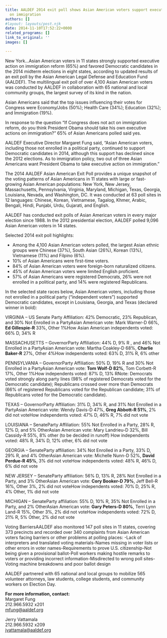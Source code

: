 ```yaml
---
title: AALDEF 2014 exit poll shows Asian American voters support executive action
  on immigration
authors: []
#layout: layouts/post.njk
date: 2014-11-10T17:52:22+0000
related_programs: []
link_to_original: ''
images: []

---
```

New York…Asian American voters in 11 states strongly supported executive action on immigration reform (65%) and favored Democratic candidates in the 2014 midterm elections in eight states, according to updated results of an exit poll by the Asian American Legal Defense and Education Fund (AALDEF). The multilingual exit poll of over 4,100 Asian American voters was conducted by AALDEF in collaboration with 65 national and local community groups, the largest survey of its kind in the nation.

Asian Americans said that the top issues influencing their votes for Congress were Economy/Jobs (50%); Health Care (34%); Education (32%); and Immigration (19%).

In response to the question “If Congress does not act on immigration reform, do you think President Obama should take his own executive actions on immigration?” 65% of Asian Americans polled said yes.

AALDEF Executive Director Margaret Fung said, “Asian American voters, including those not enrolled in a political party, continued to support Democratic candidates in 2014, although this support has declined since the 2012 elections. As to immigration policy, two out of three Asian Americans want President Obama to take executive action on immigration.”

The 2014 AALDEF Asian American Exit Poll provides a unique snapshot of the voting patterns of Asian Americans in 11 states with large or fast-growing Asian American populations: New York, New Jersey, Massachusetts, Pennsylvania, Virginia, Maryland, Michigan, Texas, Georgia, Louisiana, Nevada, and Washington, DC. It was conducted at 63 poll sites in 12 languages: Chinese, Korean, Vietnamese, Tagalog, Khmer, Arabic, Bengali, Hindi, Punjabi, Urdu, Gujarati, and English.

AALDEF has conducted exit polls of Asian American voters in every major election since 1988. In the 2012 presidential election, AALDEF polled 9,096 Asian American voters in 14 states.

Selected 2014 exit poll highlights:

* Among the 4,100 Asian American voters polled, the largest Asian ethnic groups were Chinese (37%), South Asian (26%), Korean (13%), Vietnamese (11%) and Filpino (6%).
* 10% of Asian Americans were first-time voters.
* 84% of Asian American voters were foreign-born naturalized citizens.
* 45% of Asian American voters were limited English proficient.
* 57% of Asian Americans were registered Democrats, 26% were not enrolled in a political party, and 14% were registered Republicans.

In the selected state races below, Asian American voters, including those not enrolled in a political party (“independent voters”) supported Democratic candidates, except in Louisiana, Georgia, and Texas (declared winner in bold):

VIRGINIA – US Senate  Party Affiliation:  42% Democratic, 23% Republican, and 30% Not Enrolled in a PartyAsian American vote: Mark Warner-D 66%,  **Ed Gillespie-R** 33%, Other 1%How Asian American independents voted: 66% D, 34% R

MASSACHUSETTS – GovernorParty Affiliation: 44% D, 9% R , and 46% Not Enrolled in a PartyAsian American vote: Martha Coakley-D 68%, **Charlie Baker-R** 27%, Other 4%How independents voted: 63% D, 31% R, 6% other

PENNSYLVANIA – GovernorParty Affiliation: 50% D, 19% R and 30% Not Enrolled in a PartyAsian American vote: **Tom Wolf-D 82%**, Tom Corbett-R 17%, Other 1%How independents voted: 87% D, 13% RNote: Democrats voted strongly along party lines (98% of registered Democrats voted for the Democratic candidate); Republicans crossed over more than Democrats (66% of registered Republicans voted for the Republican candidate; 31% of Republicans voted for the Democratic candidate).

TEXAS – GovernorParty Affiliation: 31% D, 34% R, and 31% Not Enrolled in a PartyAsian American vote: Wendy Davis-D 47%, **Greg Abbott-R 51%**, 2% did not voteHow independents voted:  47% D, 46% R, 7% did not vote

LOUISIANA – SenateParty Affiliation:  55% Not Enrolled in a Party, 28% R, 12% D, and 5% OtherAsian American vote: Mary Landrieu-D 32%, Bill Cassidy-R 55%, 8% other (to be decided in runoff) How independents voted: 48% R, 34% D, 12% other, 6% did not vote

GEORGIA – SenateParty affiliation: 34% Not Enrolled in a Party, 33% D, 29% R, and 4% OtherAsian American vote: Michelle Nunn-D 52%, **David Perdue-R 45%**, 3% did not voteHow independents voted: 48% R, 46% D, 6% did not vote

NEW JERSEY – SenateParty affiliation: 56% D, 13% R, 28% Not Enrolled in a Party, and 3% OtherAsian American vote: **Cory Booker-D 79%**, Jeff Bell-R 16%, Other 3%, 2% did not voteHow independents voted: 70% D, 25% R, 4% Other, 1% did not vote

MICHIGAN – SenateParty affiliation: 55% D, 10% R, 35% Not Enrolled in a Party, and 2% OtherAsian American vote: **Gary Peters-D 80%**, Terri Lynn Land-R 15%, Other 3%, 2% did not voteHow independents voted: 72% D, 21% R, 5% Other, 2% did not vote

Voting BarriersAALDEF also monitored 147 poll sites in 11 states, covering 373 precincts and recorded over 340 complaints from Asian American voters facing barriers or other problems at polling places: -Lack of interpreters and translated voting materials-Names missing in voter lists or other errors in voter names-Requirements to prove U.S. citizenship-Not being given a provisional ballot-Poll workers making hostile remarks to voters or providing incorrect information-Misdirected to wrong poll sites-Voting machine breakdowns and poor ballot design

AALDEF partnered with 65 national and local groups to mobilize 565 volunteer attorneys, law students, college students, and community workers on Election Day.

**For more information, contact:**  
Margaret Fung  
212\.966.5932 x201   
mfung@aaldef.org  
  
Jerry Vattamala  
212\.966.5932 x209  
jvattamala@aaldef.org